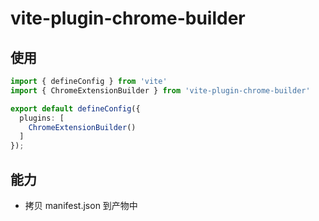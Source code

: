 # vite-plugin-chrome-builder

## 使用

```typescript
import { defineConfig } from 'vite'
import { ChromeExtensionBuilder } from 'vite-plugin-chrome-builder'

export default defineConfig({
  plugins: [
    ChromeExtensionBuilder()
  ]
});
```

## 能力

* 拷贝 manifest.json 到产物中
